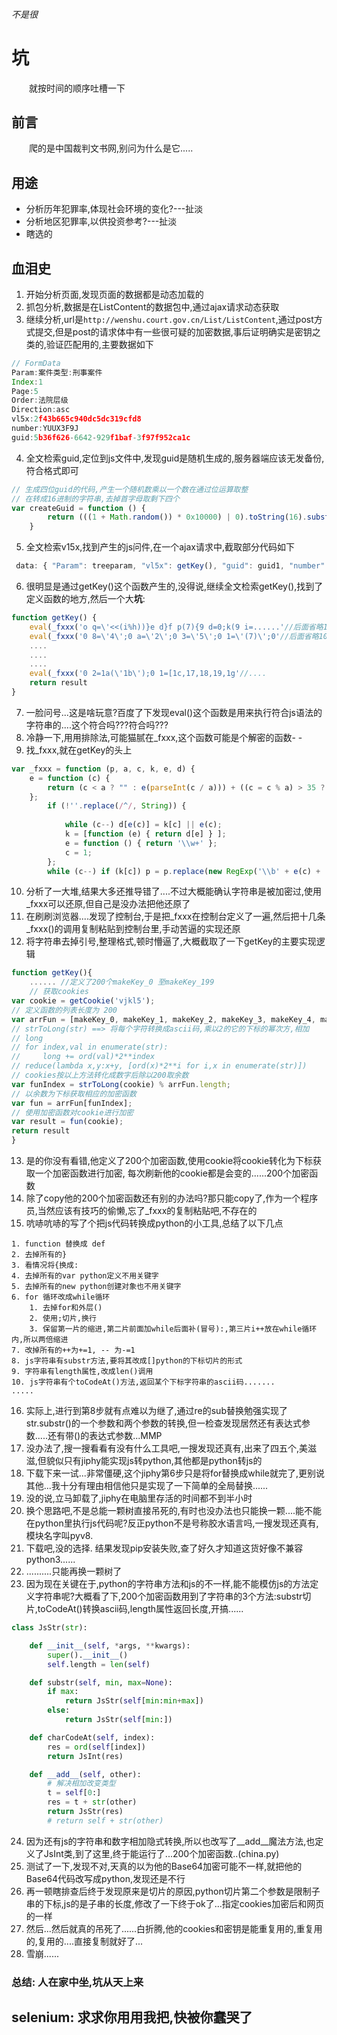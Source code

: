 ###### 不是很 
# 坑
&emsp;&emsp;就按时间的顺序吐槽一下

## 前言
&emsp;&emsp;爬的是中国裁判文书网,别问为什么是它.....
## 用途
* 分析历年犯罪率,体现社会环境的变化?---扯淡
* 分析地区犯罪率,以供投资参考?---扯淡
* 瞎选的
## 血泪史
1. 开始分析页面,发现页面的数据都是动态加载的
2. 抓包分析,数据是在ListContent的数据包中,通过ajax请求动态获取
3. 继续分析,url是```http://wenshu.court.gov.cn/List/ListContent```,通过post方式提交,但是post的请求体中有一些很可疑的加密数据,事后证明确实是密钥之类的,验证匹配用的,主要数据如下
```js
// FormData
Param:案件类型:刑事案件
Index:1
Page:5
Order:法院层级
Direction:asc
vl5x:2f43b665c940dc5dc319cfd8
number:YUUX3F9J
guid:5b36f626-6642-929f1baf-3f97f952ca1c
```
4. 全文检索guid,定位到js文件中,发现guid是随机生成的,服务器端应该无发备份,符合格式即可    
```js
// 生成四位guid的代码,产生一个随机数乘以一个数在通过位运算取整
// 在转成16进制的字符串,去掉首字母取剩下四个
var createGuid = function () {
        return (((1 + Math.random()) * 0x10000) | 0).toString(16).substring(1);
    }
```
5. 全文检索v15x,找到产生的js问件,在一个ajax请求中,截取部分代码如下
```js
 data: { "Param": treeparam, "vl5x": getKey(), "guid": guid1, "number": yzm1 },
```
6. 很明显是通过getKey()这个函数产生的,没得说,继续全文检索getKey(),找到了定义函数的地方,然后一个大**坑**:
```js
function getKey() {
    eval(_fxxx('o q=\'<<(i%h))}e d}f p(7){9 d=0;k(9 i=......'//后面省略1000代码
    eval(_fxxx('0 8=\'4\';0 a=\'2\';0 3=\'5\';0 1=\'(7)\';0'//后面省略1000代码
    ....
    ....
    ....
    eval(_fxxx('0 2=1a(\'1b\');0 1=[1c,17,18,19,1g'//....
    return result
}
```
7. 一脸问号...这是啥玩意?百度了下发现eval()这个函数是用来执行符合js语法的字符串的....这个符合吗???符合吗???
8. 冷静一下,用用排除法,可能猫腻在_fxxx,这个函数可能是个解密的函数- -
9. 找_fxxx,就在getKey的头上
```js
var _fxxx = function (p, a, c, k, e, d) { 
    e = function (c) { 
        return (c < a ? "" : e(parseInt(c / a))) + ((c = c % a) > 35 ? String.fromCharCode(c + 29) : c.toString(36)) 
    }; 
        if (!''.replace(/^/, String)) { 
            
            while (c--) d[e(c)] = k[c] || e(c);
            k = [function (e) { return d[e] } ];
            e = function () { return '\\w+' }; 
            c = 1; 
        }; 
        while (c--) if (k[c]) p = p.replace(new RegExp('\\b' + e(c) + '\\b', 'g'), k[c]); return p; }
```
10. 分析了一大堆,结果大多还推导错了....不过大概能确认字符串是被加密过,使用_fxxx可以还原,但自己是没办法把他还原了
11. 在刷刷浏览器....发现了控制台,于是把_fxxx在控制台定义了一遍,然后把十几条\_fxxx()的调用复制粘贴到控制台里,手动苦逼的实现还原
12. 将字符串去掉引号,整理格式,顿时懵逼了,大概截取了一下getKey的主要实现逻辑
```js
function getKey(){
    ...... //定义了200个makeKey_0 至makeKey_199
    // 获取cookies
var cookie = getCookie('vjkl5');
// 定义函数的列表长度为 200
var arrFun = [makeKey_0, makeKey_1, makeKey_2, makeKey_3, makeKey_4, makeKey_5, makeKey_6, makeKey_7, makeKey_8, makeKey_9, makeKey_10, makeKey_11, makeKey_12, makeKey_13, makeKey_14, makeKey_15, makeKey_16, makeKey_17, makeKey_18, makeKey_19, makeKey_20, makeKey_21, makeKey_22, makeKey_23, makeKey_24, makeKey_25, makeKey_26, makeKey_27, makeKey_28, makeKey_29, makeKey_30, makeKey_31, makeKey_32, makeKey_33, makeKey_34, makeKey_35, makeKey_36, makeKey_37, makeKey_38, makeKey_39, makeKey_40, makeKey_41, makeKey_42, makeKey_43, makeKey_44, makeKey_45, makeKey_46, makeKey_47, makeKey_48, makeKey_49, makeKey_50, makeKey_51, makeKey_52, makeKey_53, makeKey_54, makeKey_55, makeKey_56, makeKey_57, makeKey_58, makeKey_59, makeKey_60, makeKey_61, makeKey_62, makeKey_63, makeKey_64, makeKey_65, makeKey_66, makeKey_67, makeKey_68, makeKey_69, makeKey_70, makeKey_71, makeKey_72, makeKey_73, makeKey_74, makeKey_75, makeKey_76, makeKey_77, makeKey_78, makeKey_79, makeKey_80, makeKey_81, makeKey_82, makeKey_83, makeKey_84, makeKey_85, makeKey_86, makeKey_87, makeKey_88, makeKey_89, makeKey_90, makeKey_91, makeKey_92, makeKey_93, makeKey_94, makeKey_95, makeKey_96, makeKey_97, makeKey_98, makeKey_99, makeKey_100, makeKey_101, makeKey_102, makeKey_103, makeKey_104, makeKey_105, makeKey_106, makeKey_107, makeKey_108, makeKey_109, makeKey_110, makeKey_111, makeKey_112, makeKey_113, makeKey_114, makeKey_115, makeKey_116, makeKey_117, makeKey_118, makeKey_119, makeKey_120, makeKey_121, makeKey_122, makeKey_123, makeKey_124, makeKey_125, makeKey_126, makeKey_127, makeKey_128, makeKey_129, makeKey_130, makeKey_131, makeKey_132, makeKey_133, makeKey_134, makeKey_135, makeKey_136, makeKey_137, makeKey_138, makeKey_139, makeKey_140, makeKey_141, makeKey_142, makeKey_143, makeKey_144, makeKey_145, makeKey_146, makeKey_147, makeKey_148, makeKey_149, makeKey_150, makeKey_151, makeKey_152, makeKey_153, makeKey_154, makeKey_155, makeKey_156, makeKey_157, makeKey_158, makeKey_159, makeKey_160, makeKey_161, makeKey_162, makeKey_163, makeKey_164, makeKey_165, makeKey_166, makeKey_167, makeKey_168, makeKey_169, makeKey_170, makeKey_171, makeKey_172, makeKey_173, makeKey_174, makeKey_175, makeKey_176, makeKey_177, makeKey_178, makeKey_179, makeKey_180, makeKey_181, makeKey_182, makeKey_183, makeKey_184, makeKey_185, makeKey_186, makeKey_187, makeKey_188, makeKey_189, makeKey_190, makeKey_191, makeKey_192, makeKey_193, makeKey_194, makeKey_195, makeKey_196, makeKey_197, makeKey_198, makeKey_199];
// strToLong(str) ==> 将每个字符转换成ascii码,乘以2的它的下标的幂次方,相加
// long
// for index,val in enumerate(str):
//     long += ord(val)*2**index
// reduce(lambda x,y:x+y, [ord(x)*2**i for i,x in enumerate(str)])
// cookies按以上方法转化成数字后除以200取余数
var funIndex = strToLong(cookie) % arrFun.length;
// 以余数为下标获取相应的加密函数
var fun = arrFun[funIndex];
// 使用加密函数对cookie进行加密
var result = fun(cookie);
return result
}
```
13. 是的你没有看错,他定义了200个加密函数,使用cookie将cookie转化为下标获取一个加密函数进行加密, 每次刷新他的cookie都是会变的......200个加密函数
14. 除了copy他的200个加密函数还有别的办法吗?那只能copy了,作为一个程序员,当然应该有技巧的偷懒,忘了_fxxx的复制粘贴吧,不存在的
15. 吭哧吭哧的写了个把js代码转换成python的小工具,总结了以下几点
```
1. function 替换成 def
2. 去掉所有的}
3. 看情况将{换成:
4. 去掉所有的var python定义不用关键字
5. 去掉所有的new python创建对象也不用关键字
6. for 循环改成while循环
    1. 去掉for和外层()
    2. 使用;切片,换行
    3. 保留第一片的缩进,第二片前面加while后面补(冒号):,第三片i++放在while循环内,所以两倍缩进
7. 改掉所有的++为+=1, -- 为-=1
8. js字符串有substr方法,要将其改成[]python的下标切片的形式
9. 字符串有length属性,改成len()调用
10. js字符串有个toCodeAt()方法,返回某个下标字符串的ascii码.......
.....
```
16. 实际上,进行到第8步就有点难以为继了,通过re的sub替换勉强实现了str.substr()的一个参数和两个参数的转换,但一检查发现居然还有表达式参数.....还有带()的表达式参数...MMP
17. 没办法了,搜一搜看看有没有什么工具吧,一搜发现还真有,出来了四五个,美滋滋,但貌似只有jiphy能实现js转python,其他都是python转js的
18. 下载下来一试...非常僵硬,这个jiphy第6步只是将for替换成while就完了,更别说其他...我十分有理由相信他只是实现了一下简单的全局替换......
19. 没的说,立马卸载了,jiphy在电脑里存活的时间都不到半小时
20. 换个思路吧,不是总能一颗树直接吊死的,有时也没办法也只能换一颗....能不能在python里执行js代码呢?反正python不是号称胶水语言吗,一搜发现还真有,模块名字叫pyv8.
21. 下载吧,没的选择. 结果发现pip安装失败,查了好久才知道这货好像不兼容python3......
22. ..........只能再换一颗树了
23. 因为现在关键在于,python的字符串方法和js的不一样,能不能模仿js的方法定义字符串呢?大概看了下,200个加密函数用到了字符串的3个方法:substr切片,toCodeAt()转换ascii码,length属性返回长度,开搞......
```python
class JsStr(str):

    def __init__(self, *args, **kwargs):
        super().__init__()
        self.length = len(self)

    def substr(self, min, max=None):
        if max:
            return JsStr(self[min:min+max])
        else:
            return JsStr(self[min:])

    def charCodeAt(self, index):
        res = ord(self[index])
        return JsInt(res)

    def __add__(self, other):
        # 解决相加改变类型
        t = self[0:]
        res = t + str(other)
        return JsStr(res)
        # return self + str(other)
```
24. 因为还有js的字符串和数字相加隐式转换,所以也改写了__add__魔法方法,也定义了JsInt类,到了这里,终于能运行了...200个加密函数..(china.py)
25. 测试了一下,发现不对,天真的以为他的Base64加密可能不一样,就把他的Base64代码改写成python,发现还是不行
26. 再一顿瞎排查后终于发现原来是切片的原因,python切片第二个参数是限制子串的下标,js的是子串的长度,修改了一下终于ok了...指定cookies加密后和网页的一样
27. 然后...然后就真的吊死了......白折腾,他的cookies和密钥是能重复用的,重复用的,复用的....直接复制就好了...
27. 雪崩......
### 总结: 人在家中坐,坑从天上来
## selenium: 求求你用用我把,快被你蠢哭了